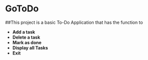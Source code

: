 # GoToDo
##This project is a basic To-Do Application that has the function to 
- **Add a task**
- **Delete a task**
- **Mark as done**
- **Display all Tasks**
- **Exit**
